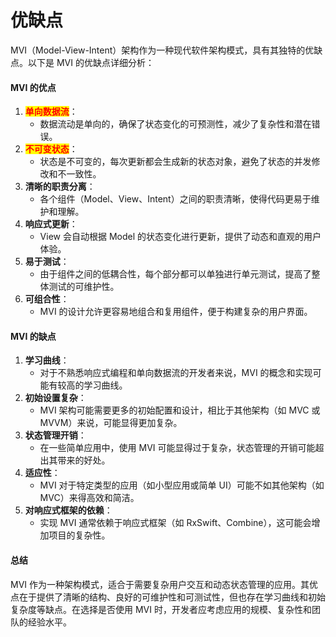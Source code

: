 # 优缺点

MVI（Model-View-Intent）架构作为一种现代软件架构模式，具有其独特的优缺点。以下是 MVI 的优缺点详细分析：

#### MVI 的优点

1. <mark style="color:red;">**单向数据流**</mark>：
   * 数据流动是单向的，确保了状态变化的可预测性，减少了复杂性和潜在错误。
2. <mark style="color:red;">**不可变状态**</mark>：
   * 状态是不可变的，每次更新都会生成新的状态对象，避免了状态的并发修改和不一致性。
3. **清晰的职责分离**：
   * 各个组件（Model、View、Intent）之间的职责清晰，使得代码更易于维护和理解。
4. **响应式更新**：
   * View 会自动根据 Model 的状态变化进行更新，提供了动态和直观的用户体验。
5. **易于测试**：
   * 由于组件之间的低耦合性，每个部分都可以单独进行单元测试，提高了整体测试的可维护性。
6. **可组合性**：
   * MVI 的设计允许更容易地组合和复用组件，便于构建复杂的用户界面。

#### MVI 的缺点

1. **学习曲线**：
   * 对于不熟悉响应式编程和单向数据流的开发者来说，MVI 的概念和实现可能有较高的学习曲线。
2. **初始设置复杂**：
   * MVI 架构可能需要更多的初始配置和设计，相比于其他架构（如 MVC 或 MVVM）来说，可能显得更加复杂。
3. **状态管理开销**：
   * 在一些简单应用中，使用 MVI 可能显得过于复杂，状态管理的开销可能超出其带来的好处。
4. **适应性**：
   * MVI 对于特定类型的应用（如小型应用或简单 UI）可能不如其他架构（如 MVC）来得高效和简洁。
5. **对响应式框架的依赖**：
   * 实现 MVI 通常依赖于响应式框架（如 RxSwift、Combine），这可能会增加项目的复杂性。

#### 总结

MVI 作为一种架构模式，适合于需要复杂用户交互和动态状态管理的应用。其优点在于提供了清晰的结构、良好的可维护性和可测试性，但也存在学习曲线和初始复杂度等缺点。在选择是否使用 MVI 时，开发者应考虑应用的规模、复杂性和团队的经验水平。
